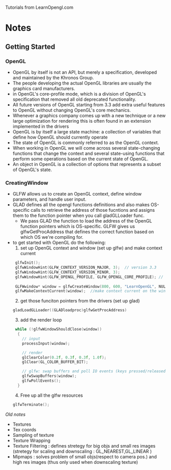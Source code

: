 Tutorials from LearnOpengl.com
# Notes
## Getting Started

### OpenGL
* OpenGL by itself is not an API, but merely a specification, developed and maintained by the Khronos Group.
* The people developing the actual OpenGL libraries are usually the graphics card manufacturers.
* in OpenGL's core-profile mode, which is a division of OpenGL's specification that removed all old deprecated functionality.
* All future versions of OpenGL starting from 3.3 add extra useful features to OpenGL without changing OpenGL's core mechanics.
* Whenever a graphics company comes up with a new technique or a new large optimization for rendering this is often found in an extension implemented in the drivers
* OpenGL is by itself a large state machine: a collection of variables that define how OpenGL should currently operate
* The state of OpenGL is commonly referred to as the OpenGL context.
* When working in OpenGL we will come across several state-changing functions that change the context and several state-using functions that perform some operations based on the current state of OpenGL.
* An object in OpenGL is a collection of options that represents a subset of OpenGL's state.

### CreatingWindow
* GLFW allows us to create an OpenGL context, define window parameters, and handle user input.
* GLAD defines all the opengl functions definitions and also makes OS-specific calls to retrieve the address of those fucntions and assigns them to the function pointer when you call gladGLLoader func.
  * We pass GLAD the function to load the address of the OpenGL function pointers which is OS-specific. GLFW gives us glfwGetProcAddress that defines the correct function based on which OS we're compiling for.
* to get started with OpenGL do the following:
  1. set up OpenGL context and window (set up glfw) and make context current
   ``` cpp
    glfwInit();
    glfwWindowHint(GLFW_CONTEXT_VERSION_MAJOR, 3);  // version 3.3
    glfwWindowHint(GLFW_CONTEXT_VERSION_MINOR, 3);
    glfwWindowHint(GLFW_OPENGL_PROFILE, GLFW_OPENGL_CORE_PROFILE); // core profile
    
    GLFWwindow* window = glfwCreateWindow(800, 600, "LearnOpenGL", NULL, NULL); //window and context
    glfwMakeContextCurrent(window);  //make context current on the window
   ```
  2. get those funciton pointers from the drivers (set up glad)
    ``` cpp
    gladLoadGLLoader((GLADloadproc)glfwGetProcAddress)
    ```
  3. add the render loop 
    ``` cpp
     while (!glfwWindowShouldClose(window))
      {
        // input
        processInput(window);

        // render
        glClearColor(0.2f, 0.3f, 0.3f, 1.0f);
        glClear(GL_COLOR_BUFFER_BIT);

        // glfw: swap buffers and poll IO events (keys pressed/released, mouse moved etc.)
        glfwSwapBuffers(window);
        glfwPollEvents();
      }

    ```
  4. Free up all the glfw resources
    ``` cpp
    glfwTerminate();
    ```




*Old notes*
* Textures
* Tex coords
* Sampling of texture
* Texture Wrapping
* Texture Filtering : defines stretegy for big objs and small res images (stretegy for scaling and downscaling : GL_NEAREST,GL_LINEAR )
* Mipmaps : solves problem of small objs(respect to camera pos.) and high res images (thus only used when downscaling texture)

